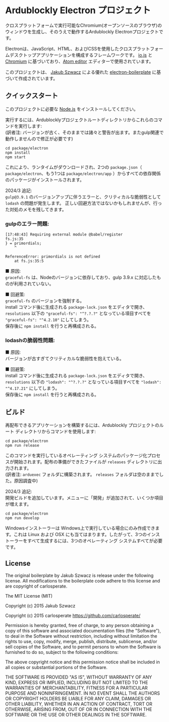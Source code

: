 # Ardublockly Electron プロジェクト
クロスプラットフォームで実行可能なChromium(オープンソースのブラウザ)のウィンドウを生成し、そのうえで動作するArdublockly Electronプロジェクトです。

Electronは、JavaScript、HTML、およびCSSを使用したクロスプラットフォームデスクトップアプリケーションを構成するフレームワークです。 [io.js](http://iojs.org) と [Chromium](http://www.chromium.org) に基づいており、[Atom
editor](https://github.com/atom/atom) エディターで使用されています。

このプロジェクトは、 [Jakub Szwacz](https://github.com/szwacz) による優れた [electron-boilerplate](https://github.com/szwacz/electron-boilerplate) に基づいて作成されています。


## クイックスタート
このプロジェクトに必要な [Node.js](https://nodejs.org) をインストールしてください。

実行するには、Ardublocklyプロジェクトルートディレクトリからこれらのコマンドを実行します:  
(訳者注: バージョンが古く、そのままでは諸々と警告が出ます。またgulp関連で動作しませんので修正が必要です)

```
cd package/electron
npm install
npm start
```

これにより、ランタイムがダウンロードされ、2つの `package.json`（ `package/electron`、もう1つは `package/electron/app` ）からすべての依存関係のパッケージがインストールされます。


2024/3 追記:  
`gulp@3.9.1` のバージョンアップに伴うエラーと、クリティカルな脆弱性として `lodash` の問題が発生します。
正しい回避方法ではないかもしれませんが、行った対処のメモを残してきます。

### gulpのエラー問題:
```
[17:48:43] Requiring external module @babel/register
fs.js:35
} = primordials;
    ^

ReferenceError: primordials is not defined
    at fs.js:35:5
```
■ 原因:  
`graceful-fs` は、Nodeのバージョンに依存しており、gulp 3.9.x に対応したものが利用されていない。

■ 回避策:  
`graceful-fs` のバージョンを強制する。  
install コマンド後に生成される `package-lock.json` をエディタで開き、`resolutions` 以下の `"graceful-fs": "^?.?.?"` となっている項目すべてを `"graceful-fs": "^4.2.10"` にしてしまう。  
保存後に `npm install` を行うと再構成される。


### lodashの脆弱性問題:
■ 原因:  
バージョンが古すぎてクリティカルな脆弱性を抱えている。

■ 回避策:  
install コマンド後に生成される `package-lock.json` をエディタで開き、`resolutions` 以下の `"lodash": "^?.?.?"` となっている項目すべてを `"lodash": "^4.17.21"` にしてしまう。  
保存後に `npm install` を行うと再構成される。


## ビルド
再配布できるアプリケーションを構築するには、Ardublockly プロジェクトのルート ディレクトリからコマンドを使用します:

```
cd package/electron
npm run release
```

このコマンドを実行しているオペレーティング システムのパッケージ化プロセスが開始されます。配布の準備ができたファイルが `releases` ディレクトリに出力されます。  
(訳者注: `arduexec` フォルダに構築されます。 `releases` フォルダは空のままでした。原因調査中)

2024/3 追記:  
開発ビルドを追加しています。メニューに「開発」が追加されて、いくつか項目が増えます。
```
cd package/electron
npm run develop
```

Windowsインストーラーは Windows上で実行している場合にのみ作成できます。これは Linux および OSX にも当てはまります。したがって、3つのインストーラーをすべて生成するには、3つのオペレーティング システムすべてが必要です。


## License

The original boilerplate by Jakub Szwacz is release under the following license. All modifications to the boilerplate code adhere to this license and are copyright of carlosperate.

The MIT License (MIT)

Copyright (c) 2015 Jakub Szwacz

Copyright (c) 2015 carlosperate https://github.com/carlosperate/

Permission is hereby granted, free of charge, to any person obtaining a copy
of this software and associated documentation files (the "Software"), to deal
in the Software without restriction, including without limitation the rights
to use, copy, modify, merge, publish, distribute, sublicense, and/or sell
copies of the Software, and to permit persons to whom the Software is
furnished to do so, subject to the following conditions:

The above copyright notice and this permission notice shall be included in all
copies or substantial portions of the Software.

THE SOFTWARE IS PROVIDED "AS IS", WITHOUT WARRANTY OF ANY KIND, EXPRESS OR
IMPLIED, INCLUDING BUT NOT LIMITED TO THE WARRANTIES OF MERCHANTABILITY,
FITNESS FOR A PARTICULAR PURPOSE AND NONINFRINGEMENT. IN NO EVENT SHALL THE
AUTHORS OR COPYRIGHT HOLDERS BE LIABLE FOR ANY CLAIM, DAMAGES OR OTHER
LIABILITY, WHETHER IN AN ACTION OF CONTRACT, TORT OR OTHERWISE, ARISING FROM,
OUT OF OR IN CONNECTION WITH THE SOFTWARE OR THE USE OR OTHER DEALINGS IN THE
SOFTWARE.
